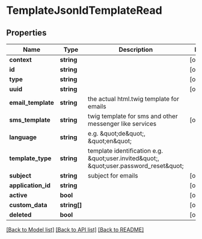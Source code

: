 # TemplateJsonldTemplateRead

## Properties
Name | Type | Description | Notes
------------ | ------------- | ------------- | -------------
**context** | **string** |  | [optional] 
**id** | **string** |  | [optional] 
**type** | **string** |  | [optional] 
**uuid** | **string** |  | [optional] 
**email_template** | **string** | the actual html.twig template for emails | 
**sms_template** | **string** | twig template for sms and other messenger like services | [optional] 
**language** | **string** | e.g. \&quot;de\&quot;, \&quot;en\&quot; | 
**template_type** | **string** | template identification e.g. \&quot;user.invited\&quot;, \&quot;user.password_reset\&quot; | 
**subject** | **string** | subject for emails | [optional] 
**application_id** | **string** |  | [optional] 
**active** | **bool** |  | [optional] 
**custom_data** | **string[]** |  | [optional] 
**deleted** | **bool** |  | [optional] 

[[Back to Model list]](../../README.md#documentation-for-models) [[Back to API list]](../../README.md#documentation-for-api-endpoints) [[Back to README]](../../README.md)

